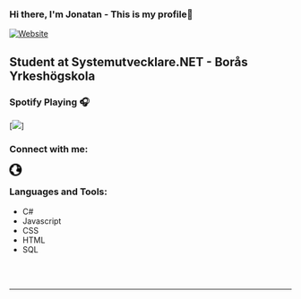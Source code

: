 ### Hi there, I'm Jonatan - This is my profile👋

[![Website]](https://exemplarisk.github.io)

## Student at Systemutvecklare.NET - Borås Yrkeshögskola

### Spotify Playing 🎧
[<img src="https://embed.beatport.com/?id=14059828&type=track" />]

### Connect with me:

[<img align="left" alt="https://jzqc07.github.io" width="22px" src="https://raw.githubusercontent.com/iconic/open-iconic/master/svg/globe.svg" />][website]

<br />

### Languages and Tools:

- C#
- Javascript
- CSS
- HTML
- SQL

<br />
<br />

---

[website]: https://exemplarisk.github.io
[linkedin]: https://www.linkedin.com/in/jonatan-schultz-777257105
